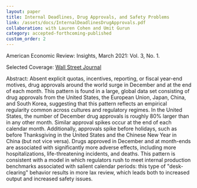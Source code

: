 ```yaml
---
layout: paper
title: Internal Deadlines, Drug Approvals, and Safety Problems
link: /assets/docs/InternalDeadlinesDrugApprovals.pdf
collaboration: with Lauren Cohen and Umit Gurun
category: accepted-forthcoming-published
custom_order: 2
---
```

<div>
  <div class="text-teal-600 text-base mb-2">
<p><span class="italic">American Economic Review: Insights</span>, March 2021: Vol. 3, No. 1.</p>
    <p>Selected Coverage: <a class="italic" href="https://www.wsj.com/articles/fdas-deadline-problem-11578047402">Wall Street Journal</a></p>
  </div>
  <p><span class="font-medium">Abstract: </span>Absent explicit quotas, incentives, reporting, or fiscal year-end motives, drug approvals around the world surge in December and at the end of each month. This pattern is found in a large, global data set consisting of drug approvals from the United States, the European Union, Japan, China, and South Korea, suggesting that this pattern reflects an empirical regularity common across cultures and regulatory regimes.  In the United States, the number of December drug approvals is roughly 80% larger than in any other month.  Similar approval spikes occur at the end of each calendar month.  Additionally, approvals spike before holidays, such as before Thanksgiving in the United States and the Chinese New Year in China (but not vice versa).  Drugs approved in December and at month-ends are associated with significantly more adverse effects, including more hospitalizations, life-threatening incidents, and deaths.  This pattern is consistent with a model in which regulators rush to meet internal production benchmarks associated with salient calendar periods: this type of "desk-clearing" behavior results in more lax review, which leads both to increased output and increased safety issues.</p>
</div>
